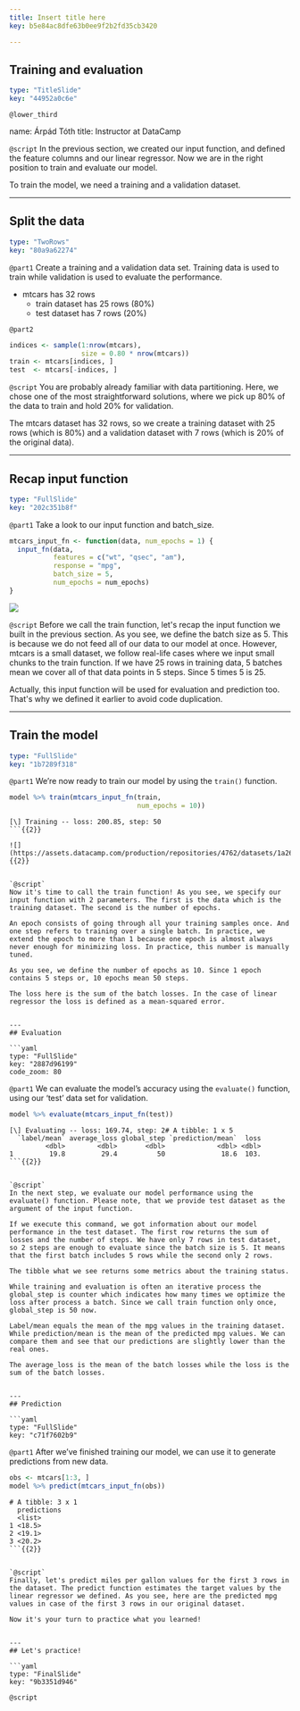 ```yaml
---
title: Insert title here
key: b5e84ac8dfe63b0ee9f2b2fd35cb3420

---
```

## Training and evaluation

```yaml
type: "TitleSlide"
key: "44952a0c6e"
```

`@lower_third`

name: Árpád Tóth
title: Instructor at DataCamp


`@script`
In the previous section, we created our input function, and defined the feature columns and our linear regressor. Now we are in the right position to train and evaluate our model. 

To train the model, we need a training and a validation dataset.


---
## Split the data

```yaml
type: "TwoRows"
key: "80a9a62274"
```

`@part1`
Create a training and a validation data set. Training data is used to train while validation is used to evaluate the performance.

- mtcars has 32 rows
	- train dataset has 25 rows (80%)
    - test dataset has 7 rows (20%)


`@part2`
```r
indices <- sample(1:nrow(mtcars), 
                  size = 0.80 * nrow(mtcars))
train <- mtcars[indices, ]
test  <- mtcars[-indices, ]
```


`@script`
You are probably already familiar with data partitioning. Here, we chose one of the most straightforward solutions, where we pick up 80% of the data to train and hold 20% for validation.

The mtcars dataset has 32 rows, so we create a training dataset with 25 rows (which is 80%) and a validation dataset with 7 rows (which is 20% of the original data).


---
## Recap input function

```yaml
type: "FullSlide"
key: "202c351b8f"
```

`@part1`
Take a look to our input function and batch_size.

```r
mtcars_input_fn <- function(data, num_epochs = 1) {
  input_fn(data, 
           features = c("wt", "qsec", "am"),
           response = "mpg",
           batch_size = 5,
           num_epochs = num_epochs)
}
```

![](https://assets.datacamp.com/production/repositories/4762/datasets/b11c50699e027313b6f5740d94a37677c7b529ee/TrainingAndBatches.png)


`@script`
Before we call the train function, let's recap the input function we built in the previous section. As you see, we define the batch size as 5. This is because we do not feed all of our data to our model at once. However, mtcars is a small dataset, we follow real-life cases where we input small chunks to the train function. If we have 25 rows in training data, 5 batches mean we cover all of that data points in 5 steps. Since 5 times 5 is 25.

Actually, this input function will be used for evaluation and prediction too. That's why we defined it earlier to avoid code duplication.


---
## Train the model

```yaml
type: "FullSlide"
key: "1b7289f318"
```

`@part1`
We’re now ready to train our model by using the `train()` function.

```r
model %>% train(mtcars_input_fn(train, 
                                num_epochs = 10))
```

```out
[\] Training -- loss: 200.85, step: 50
```{{2}}

![](https://assets.datacamp.com/production/repositories/4762/datasets/1a26cc3f44685322eec417062cc7647769a1f4a5/10Epochs.png){{2}}


`@script`
Now it's time to call the train function! As you see, we specify our input function with 2 parameters. The first is the data which is the training dataset. The second is the number of epochs. 

An epoch consists of going through all your training samples once. And one step refers to training over a single batch. In practice, we extend the epoch to more than 1 because one epoch is almost always never enough for minimizing loss. In practice, this number is manually tuned.

As you see, we define the number of epochs as 10. Since 1 epoch contains 5 steps or, 10 epochs mean 50 steps.

The loss here is the sum of the batch losses. In the case of linear regressor the loss is defined as a mean-squared error.


---
## Evaluation

```yaml
type: "FullSlide"
key: "2887d96199"
code_zoom: 80
```

`@part1`
We can evaluate the model’s accuracy using the ```evaluate()``` function, using our ‘test’ data set for validation.

```r
model %>% evaluate(mtcars_input_fn(test))
```

```out
[\] Evaluating -- loss: 169.74, step: 2# A tibble: 1 x 5
  `label/mean` average_loss global_step `prediction/mean`  loss
         <dbl>        <dbl>       <dbl>             <dbl> <dbl>
1         19.8         29.4          50              18.6  103.
```{{2}}


`@script`
In the next step, we evaluate our model performance using the evaluate() function. Please note, that we provide test dataset as the argument of the input function.

If we execute this command, we got information about our model performance in the test dataset. The first row returns the sum of losses and the number of steps. We have only 7 rows in test dataset, so 2 steps are enough to evaluate since the batch size is 5. It means that the first batch includes 5 rows while the second only 2 rows.

The tibble what we see returns some metrics about the training status. 

While training and evaluation is often an iterative process the global_step is counter which indicates how many times we optimize the loss after process a batch. Since we call train function only once, global_step is 50 now.

Label/mean equals the mean of the mpg values in the training dataset. While prediction/mean is the mean of the predicted mpg values. We can compare them and see that our predictions are slightly lower than the real ones. 

The average_loss is the mean of the batch losses while the loss is the sum of the batch losses.


---
## Prediction

```yaml
type: "FullSlide"
key: "c71f7602b9"
```

`@part1`
After we’ve finished training our model, we can use it to generate predictions from new data.

```r
obs <- mtcars[1:3, ]
model %>% predict(mtcars_input_fn(obs))
```

```out
# A tibble: 3 x 1
  predictions
  <list>     
1 <18.5>     
2 <19.1>     
3 <20.2>  
```{{2}}


`@script`
Finally, let's predict miles per gallon values for the first 3 rows in the dataset. The predict function estimates the target values by the linear regressor we defined. As you see, here are the predicted mpg values in case of the first 3 rows in our original dataset.

Now it's your turn to practice what you learned!


---
## Let's practice!

```yaml
type: "FinalSlide"
key: "9b3351d946"
```

`@script`


